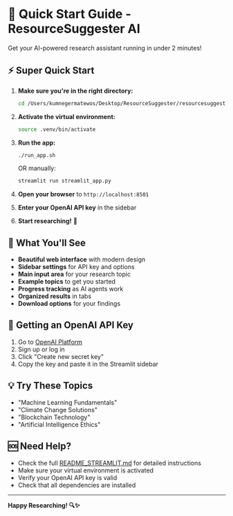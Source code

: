 # 🚀 Quick Start Guide - ResourceSuggester AI

Get your AI-powered research assistant running in under 2 minutes!

## ⚡ Super Quick Start

1. **Make sure you're in the right directory:**
   ```bash
   cd /Users/kumnegermatewos/Desktop/ResourceSuggester/resourcesuggest
   ```

2. **Activate the virtual environment:**
   ```bash
   source .venv/bin/activate
   ```

3. **Run the app:**
   ```bash
   ./run_app.sh
   ```
   
   OR manually:
   ```bash
   streamlit run streamlit_app.py
   ```

4. **Open your browser** to `http://localhost:8501`

5. **Enter your OpenAI API key** in the sidebar

6. **Start researching!** 🎉

## 🎯 What You'll See

- **Beautiful web interface** with modern design
- **Sidebar settings** for API key and options
- **Main input area** for your research topic
- **Example topics** to get you started
- **Progress tracking** as AI agents work
- **Organized results** in tabs
- **Download options** for your findings

## 🔑 Getting an OpenAI API Key

1. Go to [OpenAI Platform](https://platform.openai.com/api-keys)
2. Sign up or log in
3. Click "Create new secret key"
4. Copy the key and paste it in the Streamlit sidebar

## 💡 Try These Topics

- "Machine Learning Fundamentals"
- "Climate Change Solutions" 
- "Blockchain Technology"
- "Artificial Intelligence Ethics"

## 🆘 Need Help?

- Check the full [README_STREAMLIT.md](README_STREAMLIT.md) for detailed instructions
- Make sure your virtual environment is activated
- Verify your OpenAI API key is valid
- Check that all dependencies are installed

---

**Happy Researching! 🔍✨**
